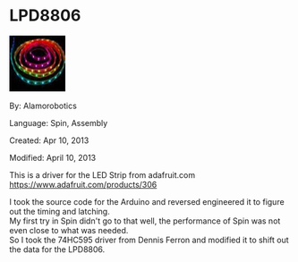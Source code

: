 # LPD8806

![digitalledstrip.jpg](digitalledstrip.jpg)

By: Alamorobotics

Language: Spin, Assembly

Created: Apr 10, 2013

Modified: April 10, 2013

This is a driver for the LED Strip from adafruit.com  
https://www.adafruit.com/products/306

I took the source code for the Arduino and reversed engineered it to figure out the timing and latching.  
My first try in Spin didn't go to that well, the performance of Spin was not even close to what was needed.  
So I took the 74HC595 driver from Dennis Ferron and modified it to shift out the data for the LPD8806.
